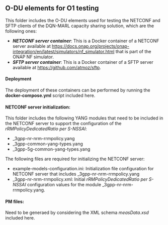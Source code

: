## O-DU elements for O1 testing

This folder includes the O-DU elements used for testing the NETCONF and SFTP clients of the DQN-MARL capacity sharing solution, which are the following ones: 
- ***NETCONF server container***: This is a Docker container of a NETCONF server available at https://docs.onap.org/projects/onap-integration/en/latest/simulators/nf_simulator.html that is part of the ONAP NF simulator.
- ***SFTP server container***: This is a Docker container of a SFTP server available at https://github.com/atmoz/sftp. 

#### Deployment
The deployment of these containers can be performed by running the **docker-compose.yml** script included here. 

#### NETCONF server initialization:
This folder includes the following YANG modules that need to be included in the NETCONF server to support the configuration of the *rRMPolicyDedicatedRatio per S-NSSAI*: 
- _3gpp-nr-nrm-rrmpolicy.yang
- _3gpp-common-yang-types.yang
- _3gpp-5g-common-yang-types.yang

The following files are required for initializing the NETCONF server: 
- example-models-configuration.ini: Initialization file configuration for NETCONF server that includes _3gpp-nr-nrm-rrmpolicy.yang 
- _3gpp-nr-nrm-rrmpolicy.xml: Initial *rRMPolicyDedicatedRatio per S-NSSAI* configuration values for the module _3gpp-nr-nrm-rrmpolicy.yang. 

#### PM files:
Need to be generaed by considering the XML schema *measData.xsd* included here. 
